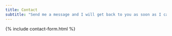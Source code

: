 ```yaml
---
title: Contact
subtitle: "Send me a message and I will get back to you as soon as I can. If I don't respond right away, I'm probably pouring!"
---
```


{% include contact-form.html %}